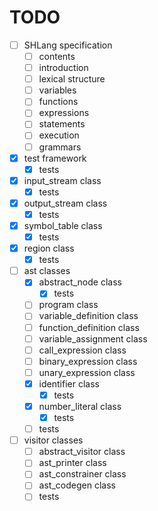 # TODO
- [ ] SHLang specification
	- [ ] contents
	- [ ] introduction
	- [ ] lexical structure
	- [ ] variables
	- [ ] functions
	- [ ] expressions
	- [ ] statements
	- [ ] execution
	- [ ] grammars
- [x] test framework
	- [x] tests
- [x] input_stream class
	- [x] tests
- [x] output_stream class
	- [x] tests
- [x] symbol_table class
	- [x] tests
- [x] region class
	- [x] tests
- [ ] ast classes
	- [x] abstract_node class
		- [x] tests
	- [ ] program class
	- [ ] variable_definition class
	- [ ] function_definition class
	- [ ] variable_assignment class
	- [ ] call_expression class
	- [ ] binary_expression class
	- [ ] unary_expression class
	- [x] identifier class
		- [x] tests
	- [x] number_literal class
		- [x] tests
	- [ ] tests
- [ ] visitor classes
	- [ ] abstract_visitor class
	- [ ] ast_printer class
	- [ ] ast_constrainer class
	- [ ] ast_codegen class
	- [ ] tests
